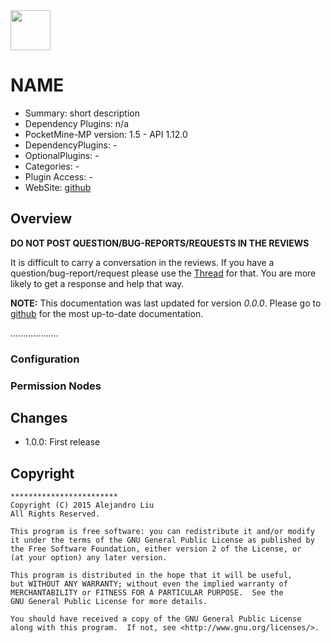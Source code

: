 <img src="https://raw.githubusercontent.com/alejandroliu/pocketmine-plugins/master/Media/****************.png" style="width:64px;height:64px" width="64" height="64"/>

# NAME

* Summary: short description
* Dependency Plugins: n/a
* PocketMine-MP version: 1.5 - API 1.12.0
* DependencyPlugins: -
* OptionalPlugins: -
* Categories: -
* Plugin Access: -
* WebSite: [github](https://github.com/alejandroliu/pocketmine-plugins/tree/master/*****************)

## Overview

**DO NOT POST QUESTION/BUG-REPORTS/REQUESTS IN THE REVIEWS**

It is difficult to carry a conversation in the reviews.  If you have a
question/bug-report/request please use the
[Thread](http://forums.pocketmine.net/threads/************) for
that.  You are more likely to get a response and help that way.

**NOTE:**
This documentation was last updated for version *0.0.0*.
Please go to
[github](https://github.com/alejandroliu/pocketmine-plugins/tree/master/************)
for the most up-to-date documentation.

...................

### Configuration

### Permission Nodes

## Changes

* 1.0.0: First release

## Copyright

    ************************
    Copyright (C) 2015 Alejandro Liu
    All Rights Reserved.

    This program is free software: you can redistribute it and/or modify
    it under the terms of the GNU General Public License as published by
    the Free Software Foundation, either version 2 of the License, or
    (at your option) any later version.

    This program is distributed in the hope that it will be useful,
    but WITHOUT ANY WARRANTY; without even the implied warranty of
    MERCHANTABILITY or FITNESS FOR A PARTICULAR PURPOSE.  See the
    GNU General Public License for more details.

    You should have received a copy of the GNU General Public License
    along with this program.  If not, see <http://www.gnu.org/licenses/>.


